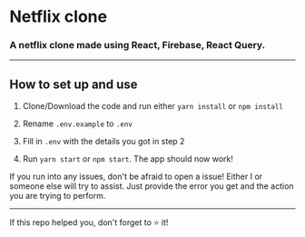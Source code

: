 # Netflix clone

### A netflix clone made using React, Firebase, React Query.

---

## How to set up and use

1. Clone/Download the code and run either `yarn install` or `npm install`

2. Rename `.env.example` to `.env`

3. Fill in `.env` with the details you got in step 2

4. Run `yarn start` or `npm start`. The app should now work!

If you run into any issues, don't be afraid to open a issue! Either I or someone else will try to assist. Just provide the error you get and the action you are trying to perform.

---

If this repo helped you, don't forget to ⭐ it!